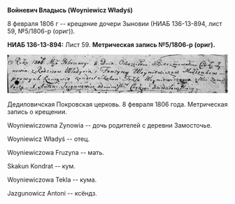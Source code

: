 **Войневич Владысь (Woyniewicz Władyś)**

8 февраля 1806 г -- крещение дочери Зыновии (НИАБ 136-13-894, лист 59,
№5/1806-р (ориг)).

**НИАБ 136-13-894:** Лист 59. **Метрическая запись №5/1806-р (ориг).**

![](./media/6f6ab12e67eb671be76be62219e7405d37959aa0.png)

Дедиловичская Покровская церковь. 8 февраля 1806 года. Метрическая
запись о крещении.

Woyniewiczowna Zynowia -- дочь родителей с деревни Замосточье.

Woyniewicz Władyś -- отец.

Woyniewiczowa Fruzyna -- мать.

Skakun Kondrat -- кум.

Woyniewiczowa Tekla -- кума.

Jazgunowicz Antoni -- ксёндз.
